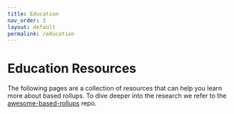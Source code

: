 ```yaml
---
title: Education
nav_order: 3
layout: default
permalink: /education
---
```


# Education Resources

The following pages are a collection of resources that can help you learn more about based rollups. To dive deeper into the research we refer to the [awesome-based-rollups](https://github.com/eth-fabric/awesome-based-rollups) repo.
